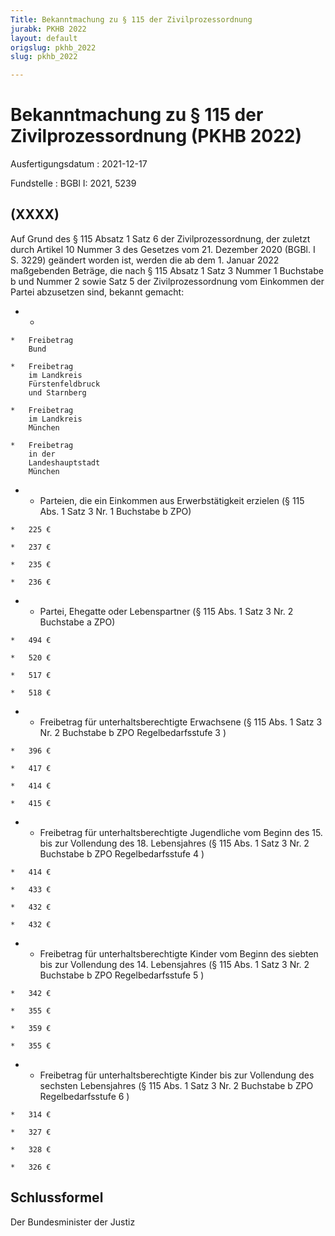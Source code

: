 ```yaml
---
Title: Bekanntmachung zu § 115 der Zivilprozessordnung
jurabk: PKHB 2022
layout: default
origslug: pkhb_2022
slug: pkhb_2022

---
```


# Bekanntmachung zu § 115 der Zivilprozessordnung (PKHB 2022)

Ausfertigungsdatum
:   2021-12-17

Fundstelle
:   BGBl I: 2021, 5239


## (XXXX)

Auf Grund des § 115 Absatz 1 Satz 6 der Zivilprozessordnung, der
zuletzt durch Artikel 10 Nummer 3 des Gesetzes vom 21. Dezember 2020
(BGBl. I S. 3229) geändert worden ist, werden die ab dem 1. Januar
2022 maßgebenden Beträge, die nach § 115 Absatz 1 Satz 3 Nummer 1
Buchstabe b und Nummer 2 sowie Satz 5 der Zivilprozessordnung vom
Einkommen der Partei abzusetzen sind, bekannt gemacht:



*    *
    *   Freibetrag
        Bund

    *   Freibetrag
        im Landkreis
        Fürstenfeldbruck
        und Starnberg

    *   Freibetrag
        im Landkreis
        München

    *   Freibetrag
        in der
        Landeshauptstadt
        München


*    *   Parteien, die ein Einkommen aus
        Erwerbstätigkeit erzielen
        (§ 115 Abs. 1 Satz 3 Nr. 1
        Buchstabe b ZPO)

    *   225 €

    *   237 €

    *   235 €

    *   236 €


*    *   Partei, Ehegatte oder Lebenspartner
        (§ 115 Abs. 1 Satz 3 Nr. 2
        Buchstabe a ZPO)

    *   494 €

    *   520 €

    *   517 €

    *   518 €


*    *   Freibetrag für unterhaltsberechtigte Erwachsene
        (§ 115 Abs. 1 Satz 3 Nr. 2
        Buchstabe b ZPO
        Regelbedarfsstufe 3                     )

    *   396 €

    *   417 €

    *   414 €

    *   415 €


*    *   Freibetrag für unterhaltsberechtigte
        Jugendliche vom Beginn des 15. bis
        zur Vollendung des 18. Lebensjahres
        (§ 115 Abs. 1 Satz 3 Nr. 2
        Buchstabe b ZPO
        Regelbedarfsstufe 4                     )

    *   414 €

    *   433 €

    *   432 €

    *   432 €


*    *   Freibetrag für unterhaltsberechtigte
        Kinder vom Beginn des siebten bis
        zur Vollendung des 14. Lebensjahres
        (§ 115 Abs. 1 Satz 3 Nr. 2
        Buchstabe b ZPO
        Regelbedarfsstufe 5                     )

    *   342 €

    *   355 €

    *   359 €

    *   355 €


*    *   Freibetrag für unterhaltsberechtigte Kinder bis zur Vollendung des
        sechsten Lebensjahres
        (§ 115 Abs. 1 Satz 3 Nr. 2
        Buchstabe b ZPO
        Regelbedarfsstufe 6                     )

    *   314 €

    *   327 €

    *   328 €

    *   326 €




## Schlussformel

Der Bundesminister der Justiz

